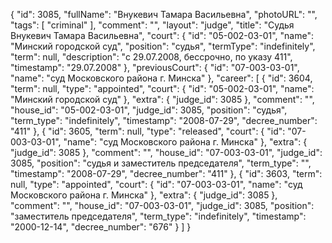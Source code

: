 {
    "id": 3085,
    "fullName": "Внукевич Тамара Васильевна",
    "photoURL": "",
    "tags": [
        "criminal"
    ],
    "comment": "",
    "layout": "judge",
    "title": "Судья Внукевич Тамара Васильевна",
    "court": {
        "id": "05-002-03-01",
        "name": "Минский городской суд",
        "position": "судья",
        "termType": "indefinitely",
        "term": null,
        "description": "c 29.07.2008, бессрочно, по указу 411",
        "timestamp": "29.07.2008"
    },
    "previousCourt": {
        "id": "07-003-03-01",
        "name": "суд Московского района г. Минска"
    },
    "career": [
        {
            "id": 3604,
            "term": null,
            "type": "appointed",
            "court": {
                "id": "05-002-03-01",
                "name": "Минский городской суд"
            },
            "extra": {
                "judge_id": 3085
            },
            "comment": "",
            "house_id": "05-002-03-01",
            "judge_id": 3085,
            "position": "судья",
            "term_type": "indefinitely",
            "timestamp": "2008-07-29",
            "decree_number": "411"
        },
        {
            "id": 3605,
            "term": null,
            "type": "released",
            "court": {
                "id": "07-003-03-01",
                "name": "суд Московского района г. Минска"
            },
            "extra": {
                "judge_id": 3085
            },
            "comment": "",
            "house_id": "07-003-03-01",
            "judge_id": 3085,
            "position": "судья и заместитель председателя",
            "term_type": "",
            "timestamp": "2008-07-29",
            "decree_number": "411"
        },
        {
            "id": 3603,
            "term": null,
            "type": "appointed",
            "court": {
                "id": "07-003-03-01",
                "name": "суд Московского района г. Минска"
            },
            "extra": {
                "judge_id": 3085
            },
            "comment": "",
            "house_id": "07-003-03-01",
            "judge_id": 3085,
            "position": "заместитель председателя",
            "term_type": "indefinitely",
            "timestamp": "2000-12-14",
            "decree_number": "676"
        }
    ]
}